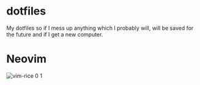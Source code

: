 # dotfiles
My dotfiles so if I mess up anything which I probably will,
will be saved for the future and if I get a new computer.

# Neovim

![vim-rice 0 1](https://github.com/Faraday22/dotfiles/assets/115096700/c09d60d1-f321-4ac9-a2e3-b37921313780)
